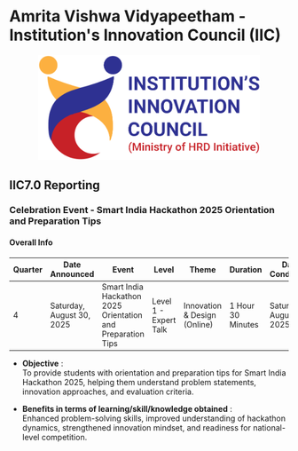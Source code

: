 # Amrita Vishwa Vidyapeetham - Institution's Innovation Council (IIC)

<p align="center">
  <img src="https://raw.githubusercontent.com/AVV-IIC/Admin/refs/heads/main/Assets/logo/IIC.png" alt="IIC Logo" width=400 />
</p>

## IIC7.0 Reporting
### Celebration Event - Smart India Hackathon 2025 Orientation and Preparation Tips  

#### Overall Info  

| Quarter | Date Announced | Event | Level | Theme | Duration | Date Conducted | Participants | Faculty | External | Budget | Contact | Mode | Organiser |
|---------|----------------|-------|-------|-------|----------|----------------|--------------|---------|----------|--------|---------|------|-----------|
| 4 | Saturday, August 30, 2025 | Smart India Hackathon 2025 Orientation and Preparation Tips | Level 1 - Expert Talk | Innovation & Design (Online) | 1 Hour 30 Minutes | Saturday, August 30, 2025 | Students: 123 | Faculty: 6 | External: 2 | ₹ 0.00 | - | Online | Institute Council |

- **Objective** :  
  To provide students with orientation and preparation tips for Smart India Hackathon 2025, helping them understand problem statements, innovation approaches, and evaluation criteria.  

- **Benefits in terms of learning/skill/knowledge obtained** :  
  Enhanced problem-solving skills, improved understanding of hackathon dynamics, strengthened innovation mindset, and readiness for national-level competition.  
